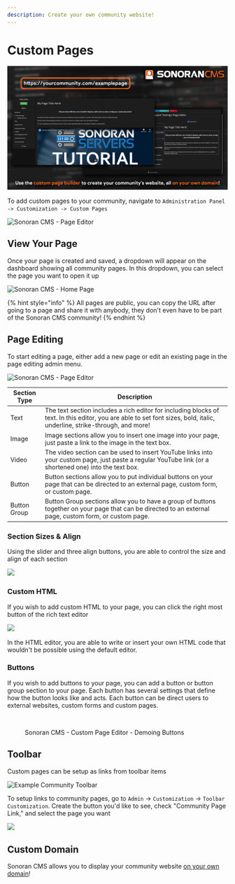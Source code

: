 ```yaml
---
description: Create your own community website!
---
```


# Custom Pages

![Sonoran CMS - Custom Pages](../../.gitbook/assets/pg-builder2.png)

To add custom pages to your community, navigate to `Administration Panel -> Customization -> Custom Pages`

![Sonoran CMS - Page Editor](https://i.imgur.com/iQNu4Sf.png)

## View Your Page

Once your page is created and saved, a dropdown will appear on the dashboard showing all community pages. In this dropdown, you can select the page you want to open it up

![Sonoran CMS - Home Page](https://i.imgur.com/JssI7e5.png)

{% hint style="info" %}
All pages are public, you can copy the URL after going to a page and share it with anybody, they don't even have to be part of the Sonoran CMS community!
{% endhint %}

## Page Editing

To start editing a page, either add a new page or edit an existing page in the page editing admin menu.

![Sonoran CMS - Page Editor](https://i.imgur.com/GE4LYle.png)

| Section Type | Description                                                                                                                                                              |
| ------------ | ------------------------------------------------------------------------------------------------------------------------------------------------------------------------ |
| Text         | The text section includes a rich editor for including blocks of text. In this editor, you are able to set font sizes, bold, italic, underline, strike-through, and more! |
| Image        | Image sections allow you to insert one image into your page, just paste a link to the image in the text box.                                                             |
| Video        | The video section can be used to insert YouTube links into your custom page, just paste a regular YouTube link (or a shortened one) into the text box.                   |
| Button       | Button sections allow you to put individual buttons on your page that can be directed to an external page, custom form, or custom page.                                  |
| Button Group | Button Group sections allow you to have a group of buttons together on your page that can be directed to an external page, custom form, or custom page.                  |

### Section Sizes & Align

Using the slider and three align buttons, you are able to control the size and align of each section

![](https://i.imgur.com/5bRnHBp.png)

### Custom HTML

If you wish to add custom HTML to your page, you can click the right most button of the rich text editor

![](https://i.imgur.com/wYu5hUB.png)

In the HTML editor, you are able to write or insert your own HTML code that wouldn't be possible using the default editor.

### Buttons

If you wish to add buttons to your page, you can add a button or button group section to your page. Each button has several settings that define how the button looks like and acts. Each button can be direct users to external websites, custom forms and custom pages.

<figure><img src="https://i.imgur.com/lHUP8yZ.png" alt=""><figcaption><p>Sonoran CMS - Custom Page Editor - Demoing Buttons</p></figcaption></figure>

## Toolbar

Custom pages can be setup as links from toolbar items

![Example Community Toolbar](https://i.imgur.com/qWYv4a3.png)

To setup links to community pages, go to `Admin` -> `Customization` -> `Toolbar Customization`. Create the button you'd like to see, check "Community Page Link," and select the page you want

![](https://i.imgur.com/PvWg8ED.png)

## Custom Domain

Sonoran CMS allows you to display your community website [on your own domain](custom-domain.md)!
